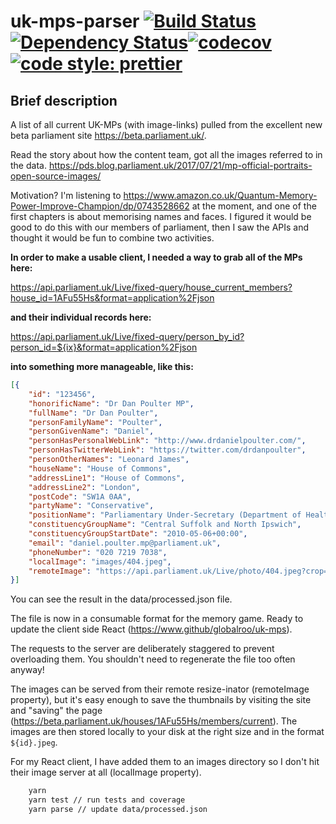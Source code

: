 # uk-mps-parser [![Build Status](https://travis-ci.org/globalroo/uk-mps-parser.svg?branch=master)](https://travis-ci.org/globalroo/uk-mps-parser)[![Dependency Status](https://dependencyci.com/github/globalroo/uk-mps-parser/badge)](https://dependencyci.com/github/globalroo/uk-mps-parser)[![codecov](https://codecov.io/gh/globalroo/uk-mps-parser/branch/master/graph/badge.svg)](https://codecov.io/gh/globalroo/uk-mps-parser)[![code style: prettier](https://img.shields.io/badge/code_style-prettier-ff69b4.svg?style=flat-square)](https://github.com/prettier/prettier)

## Brief description

A list of all current UK-MPs (with image-links) pulled from the excellent new beta parliament site https://beta.parliament.uk/.

Read the story about how the content team, got all the images referred to in the data. https://pds.blog.parliament.uk/2017/07/21/mp-official-portraits-open-source-images/

Motivation? I'm listening to https://www.amazon.co.uk/Quantum-Memory-Power-Improve-Champion/dp/0743528662 at the moment, and one of the first chapters is about memorising names and faces. I figured it would be good to do this with our members of parliament, then I saw the APIs and thought it would be fun to combine two activities.

__In order to make a usable client, I needed a way to grab all of the MPs here:__

https://api.parliament.uk/Live/fixed-query/house_current_members?house_id=1AFu55Hs&format=application%2Fjson

__and their individual records here:__

https://api.parliament.uk/Live/fixed-query/person_by_id?person_id=${ix}&format=application%2Fjson

__into something more manageable, like this:__

```json
[{
	"id": "123456",
	"honorificName": "Dr Dan Poulter MP",
	"fullName": "Dr Dan Poulter",
	"personFamilyName": "Poulter",
	"personGivenName": "Daniel",
	"personHasPersonalWebLink": "http://www.drdanielpoulter.com/",
	"personHasTwitterWebLink": "https://twitter.com/drdanpoulter",
	"personOtherNames": "Leonard James",
	"houseName": "House of Commons",
	"addressLine1": "House of Commons",
	"addressLine2": "London",
	"postCode": "SW1A 0AA",
	"partyName": "Conservative",
	"positionName": "Parliamentary Under-Secretary (Department of Health)",
	"constituencyGroupName": "Central Suffolk and North Ipswich",
	"constituencyGroupStartDate": "2010-05-06+00:00",
	"email": "daniel.poulter.mp@parliament.uk",
	"phoneNumber": "020 7219 7038",
	"localImage": "images/404.jpeg",
	"remoteImage": "https://api.parliament.uk/Live/photo/404.jpeg?crop=CU_1:1&width=186&quality=80"
}]
```
You can see the result in the data/processed.json file.

The file is now in a consumable format for the memory game. Ready to update the client side React (https://www.github/globalroo/uk-mps).

The requests to the server are deliberately staggered to prevent overloading them. You shouldn't need to regenerate the file too often anyway!

The images can be served from their remote resize-inator (remoteImage property), but it's easy enough to save the thumbnails by visiting the site and "saving" the page (https://beta.parliament.uk/houses/1AFu55Hs/members/current). The images are then stored locally to your disk at the right size and in the format `${id}.jpeg`.

For my React client, I have added them to an images directory so I don't hit their image server at all (localImage property).

```sh
	yarn
	yarn test // run tests and coverage
	yarn parse // update data/processed.json
```
